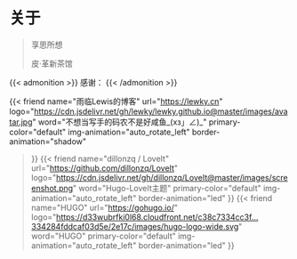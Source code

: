 # 关于


> 享思所想
>
> 皮·革新茶馆


{{< admonition >}}
感谢：
{{< /admonition >}}

{{< friend
name="雨临Lewis的博客"
url="https://lewky.cn"
logo="https://cdn.jsdelivr.net/gh/lewky/lewky.github.io@master/images/avatar.jpg"
word="不想当写手的码农不是好咸鱼_(xз」∠)_"
primary-color="default"
img-animation="auto_rotate_left"
border-animation="shadow"
>}}
{{< friend
name="dillonzq / LoveIt"
url="https://github.com/dillonzq/LoveIt"
logo="https://cdn.jsdelivr.net/gh/dillonzq/LoveIt@master/images/screenshot.png"
word="Hugo-LoveIt主题"
primary-color="default"
img-animation="auto_rotate_left"
border-animation="led"
>}}
{{< friend
name="HUGO"
url="https://gohugo.io/"
logo="https://d33wubrfki0l68.cloudfront.net/c38c7334cc3f…334284fddcaf03d5e/2e17c/images/hugo-logo-wide.svg"
word="HUGO"
primary-color="default"
img-animation="auto_rotate_left"
border-animation="led"
>}}

